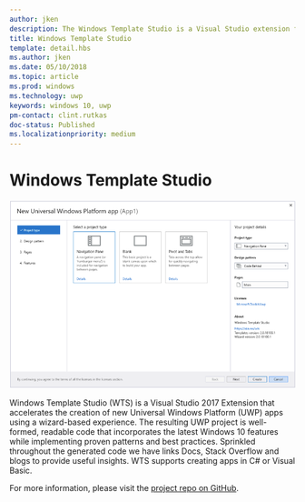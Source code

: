 ```yaml
---
author: jken
description: The Windows Template Studio is a Visual Studio extension for quickly creating UWP apps.
title: Windows Template Studio
template: detail.hbs
ms.author: jken
ms.date: 05/10/2018
ms.topic: article
ms.prod: windows
ms.technology: uwp
keywords: windows 10, uwp
pm-contact: clint.rutkas
doc-status: Published
ms.localizationpriority: medium
---
```

# Windows Template Studio

![hero image](images/wts1.png)

Windows Template Studio (WTS) is a Visual Studio 2017 Extension that accelerates the creation of new Universal Windows Platform (UWP) apps using a wizard-based experience. The resulting UWP project is well-formed, readable code that incorporates the latest Windows 10 features while implementing proven patterns and best practices. Sprinkled throughout the generated code we have links Docs, Stack Overflow and blogs to provide useful insights. WTS supports creating apps in C# or Visual Basic.

For more information, please visit the [project repo on GitHub](https://github.com/microsoft/windowsTemplateStudio).

